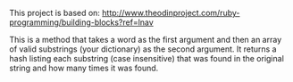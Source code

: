 This project is based on: http://www.theodinproject.com/ruby-programming/building-blocks?ref=lnav

This is a method that takes a word as the first argument and then an array of valid substrings (your dictionary) as the second argument. It returns a hash listing each substring (case insensitive) that was found in the original string and how many times it was found.